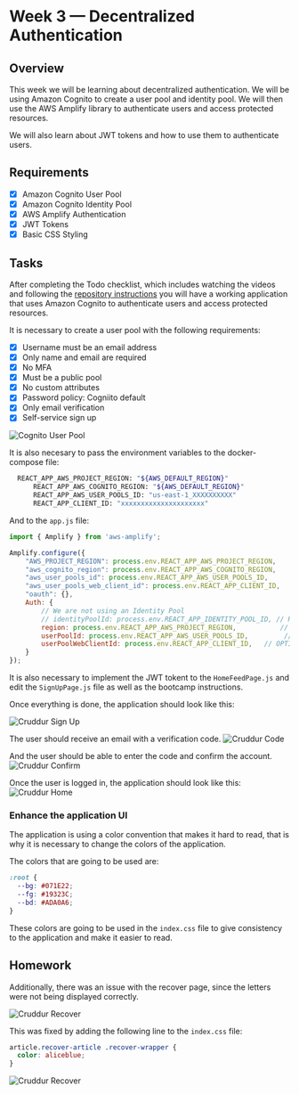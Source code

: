 # Week 3 — Decentralized Authentication

## Overview

This week we will be learning about decentralized authentication. We will be using Amazon Cognito to create a user pool and identity pool. We will then use the AWS Amplify library to authenticate users and access protected resources.

We will also learn about JWT tokens and how to use them to authenticate users.

## Requirements

- [X] Amazon Cognito User Pool
- [X] Amazon Cognito Identity Pool
- [X] AWS Amplify Authentication
- [X] JWT Tokens
- [X] Basic CSS Styling

## Tasks

After completing the Todo checklist, which includes watching the videos and following the [repository instructions](https://github.com/omenking/aws-bootcamp-cruddur-2023/blob/week-3/journal/week3.md)
you will have a working application that uses Amazon Cognito to authenticate users and access protected resources.

It is necessary to create a user pool with the following requirements:

- [X] Username must be an email address
- [X] Only name and email are required
- [X] No MFA
- [X] Must be a public pool
- [X] No custom attributes
- [X] Password policy: Cogniito default
- [X] Only email verification
- [X] Self-service sign up

![Cognito User Pool](../_docs/assets/cognito_user_pool.png)

It is also necesary to pass the environment variables to the docker-compose file:

```bash
  REACT_APP_AWS_PROJECT_REGION: "${AWS_DEFAULT_REGION}"
      REACT_APP_AWS_COGNITO_REGION: "${AWS_DEFAULT_REGION}"
      REACT_APP_AWS_USER_POOLS_ID: "us-east-1_XXXXXXXXXX"
      REACT_APP_CLIENT_ID: "xxxxxxxxxxxxxxxxxxxxx"
```

And to the `app.js` file:

```javascript
import { Amplify } from 'aws-amplify';

Amplify.configure({
    "AWS_PROJECT_REGION": process.env.REACT_APP_AWS_PROJECT_REGION,
    "aws_cognito_region": process.env.REACT_APP_AWS_COGNITO_REGION,
    "aws_user_pools_id": process.env.REACT_APP_AWS_USER_POOLS_ID,
    "aws_user_pools_web_client_id": process.env.REACT_APP_CLIENT_ID,
    "oauth": {},
    Auth: {
        // We are not using an Identity Pool
        // identityPoolId: process.env.REACT_APP_IDENTITY_POOL_ID, // REQUIRED - Amazon Cognito Identity Pool ID
        region: process.env.REACT_APP_AWS_PROJECT_REGION,           // REQUIRED - Amazon Cognito Region
        userPoolId: process.env.REACT_APP_AWS_USER_POOLS_ID,         // OPTIONAL - Amazon Cognito User Pool ID
        userPoolWebClientId: process.env.REACT_APP_CLIENT_ID,   // OPTIONAL - Amazon Cognito Web Client ID (26-char alphanumeric string)
    }
});
```

It is also necessary to implement the JWT tokent to the `HomeFeedPage.js` and edit the `SignUpPage.js` file as well as the bootcamp instructions.

Once everything is done, the application should look like this:

![Cruddur Sign Up](../_docs/assets/cruddur-signup.png)

The user should receive an email with a verification code.
![Cruddur Code](../_docs/assets/verification-code.png)

And the user should be able to enter the code and confirm the account.
![Cruddur Confirm](../_docs/assets/confirmation.png)

Once the user is logged in, the application should look like this:
![Cruddur Home](../_docs/assets/cruddur-home.png)

### Enhance the application UI

The application is using a color convention that makes it hard to read, that is why it is necessary to change the colors of the application.

The colors that are going to be used are:

```css
:root {
  --bg: #071E22;
  --fg: #19323C;
  --bd: #ADA0A6;
}
```
These colors are going to be used in the `index.css` file to give consistency to the application and make it easier to read.

## Homework

Additionally, there was an issue with the recover page, since the letters were not being displayed correctly. 

![Cruddur Recover](../_docs/assets/cruddur-recover.png)

This was fixed by adding the following line to the `index.css` file:

```css
article.recover-article .recover-wrapper {
  color: aliceblue;
}
```

![Cruddur Recover](../_docs/assets/cruddur-recover-2.png)


